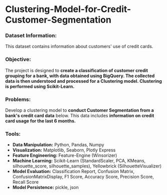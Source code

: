 # Clustering-Model-for-Credit-Customer-Segmentation

### **Dataset Information:**
This dataset contains information about customers' use of credit cards.

### **Objective:**
The project is designed to **create a classification of customer credit grouping for a bank, with data obtained using BigQuery. The collected data is then understood and processed for a Clustering model. Clustering is performed using Scikit-Learn.**

### **Problems:**
Develop a clustering model to **conduct Customer Segmentation from a bank's credit card data** below. This data includes **information on credit card usage for the last 6 months.**

### **Tools:**
- **Data Manipulation:** Python, Pandas, Numpy
- **Visualization:** Matplotlib, Seaborn, Plotly Express
- **Feature Engineering:** Feature-Engine (Winsorizer)
- **Machine Learning:** Scikit-Learn (StandardScaler, PCA, KMeans, silhouette_score, silhouette_samples), Yellowbrick (SilhouetteVisualizer)
- **Model Evaluation:** Classification Report, Confusion Matrix, ConfusionMatrixDisplay, F1 Score, Accuracy Score, Precision Score, Recall Score
- **Model Persistence:** pickle, json
